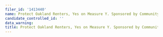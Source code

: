 ```yaml
---
filer_id: '1413440'
name: Protect Oakland Renters, Yes on Measure Y. Sponsored by CommunityOrganizations
candidate_controlled_id: ''
data_warning:
title: Protect Oakland Renters, Yes on Measure Y. Sponsored by CommunityOrganizations
---
```

